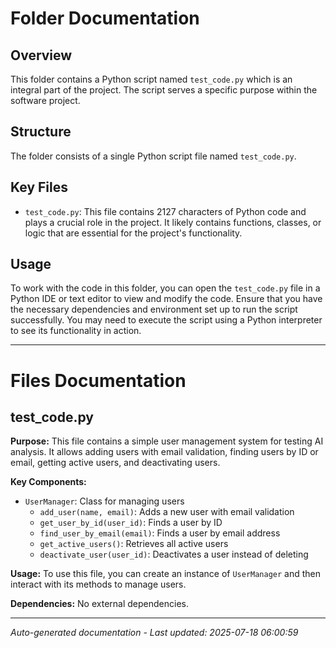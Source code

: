 # Folder Documentation

## Overview
This folder contains a Python script named `test_code.py` which is an integral part of the project. The script serves a specific purpose within the software project.

## Structure
The folder consists of a single Python script file named `test_code.py`.

## Key Files
- `test_code.py`: This file contains 2127 characters of Python code and plays a crucial role in the project. It likely contains functions, classes, or logic that are essential for the project's functionality.

## Usage
To work with the code in this folder, you can open the `test_code.py` file in a Python IDE or text editor to view and modify the code. Ensure that you have the necessary dependencies and environment set up to run the script successfully. You may need to execute the script using a Python interpreter to see its functionality in action.

---

# Files Documentation

## test_code.py

**Purpose:** This file contains a simple user management system for testing AI analysis. It allows adding users with email validation, finding users by ID or email, getting active users, and deactivating users.

**Key Components:**
- `UserManager`: Class for managing users
  - `add_user(name, email)`: Adds a new user with email validation
  - `get_user_by_id(user_id)`: Finds a user by ID
  - `find_user_by_email(email)`: Finds a user by email address
  - `get_active_users()`: Retrieves all active users
  - `deactivate_user(user_id)`: Deactivates a user instead of deleting

**Usage:** To use this file, you can create an instance of `UserManager` and then interact with its methods to manage users.

**Dependencies:** No external dependencies.

---
*Auto-generated documentation - Last updated: 2025-07-18 06:00:59*
